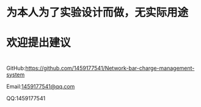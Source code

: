 #
#
# 为本人为了实验设计而做，无实际用途
#
# 欢迎提出建议
#

GitHub:https://github.com/1459177541/Network-bar-charge-management-system

Email:1459177541@qq.com

QQ:1459177541
